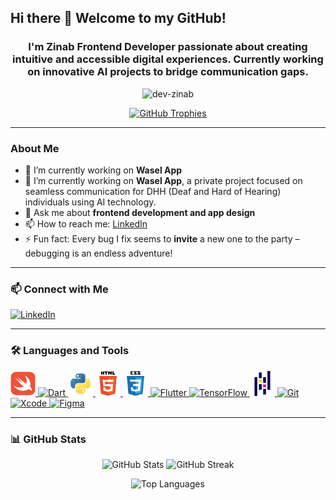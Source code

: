 ## Hi there 👋 Welcome to my GitHub!


<h3 align="center"> I'm Zinab Frontend Developer passionate about creating intuitive and accessible digital experiences. Currently working on innovative AI projects to bridge communication gaps.</h3>
<p align="center"> <img src="https://komarev.com/ghpvc/?username=dev-zinab&label=Profile%20views&color=0e75b6&style=flat" alt="dev-zinab" /> </p>

<p align="center">
  <a href="https://github.com/ryo-ma/github-profile-trophy">
    <img src="https://github-profile-trophy.vercel.app/?username=dev-zinab" alt="GitHub Trophies" />
  </a>
</p>

---

### About Me
- 🔭 I’m currently working on **Wasel App**
- 🔭 I’m currently working on **Wasel App**, a private project focused on seamless communication for DHH (Deaf and Hard of Hearing) individuals using AI technology.
- 💬 Ask me about **frontend development and app design**
- 📫 How to reach me: [LinkedIn](https://www.linkedin.com/in/zainab-bahakeem-5b421849)
- ⚡ Fun fact: Every bug I fix seems to **invite** a new one to the party – debugging is an endless adventure!

---

### 📫 Connect with Me
<p align="left">
  <a href="https://www.linkedin.com/in/zainab-bahakeem-5b421849" target="_blank">
    <img src="https://img.shields.io/badge/LinkedIn-0A66C2?style=for-the-badge&logo=linkedin&logoColor=white" alt="LinkedIn">
  </a>
</p>

---

### 🛠️ Languages and Tools
<p align="left">
<p align="left">
  <!-- Programming Languages -->
  <a href="https://developer.apple.com/swift/" target="_blank" rel="noreferrer"> 
    <img src="https://raw.githubusercontent.com/devicons/devicon/master/icons/swift/swift-original.svg" alt="Swift" width="40" height="40"/> 
  </a>
  <a href="https://dart.dev" target="_blank" rel="noreferrer"> 
    <img src="https://www.vectorlogo.zone/logos/dartlang/dartlang-icon.svg" alt="Dart" width="40" height="40"/> 
  </a>
  <a href="https://www.python.org" target="_blank" rel="noreferrer"> 
    <img src="https://raw.githubusercontent.com/devicons/devicon/master/icons/python/python-original.svg" alt="Python" width="40" height="40"/> 
  </a>

  <!-- Web Development -->
  <a href="https://www.w3.org/html/" target="_blank" rel="noreferrer"> 
    <img src="https://raw.githubusercontent.com/devicons/devicon/master/icons/html5/html5-original-wordmark.svg" alt="HTML5" width="40" height="40"/> 
  </a>
  <a href="https://www.w3schools.com/css/" target="_blank" rel="noreferrer"> 
    <img src="https://raw.githubusercontent.com/devicons/devicon/master/icons/css3/css3-original-wordmark.svg" alt="CSS3" width="40" height="40"/> 
  </a>

  <!-- Frameworks and Tools -->
  <a href="https://flutter.dev" target="_blank" rel="noreferrer"> 
    <img src="https://www.vectorlogo.zone/logos/flutterio/flutterio-icon.svg" alt="Flutter" width="40" height="40"/> 
  </a>
  <a href="https://www.tensorflow.org" target="_blank" rel="noreferrer"> 
    <img src="https://www.vectorlogo.zone/logos/tensorflow/tensorflow-icon.svg" alt="TensorFlow" width="40" height="40"/> 
  </a>
  <a href="https://pandas.pydata.org/" target="_blank" rel="noreferrer"> 
    <img src="https://raw.githubusercontent.com/devicons/devicon/2ae2a900d2f041da66e950e4d48052658d850630/icons/pandas/pandas-original.svg" alt="Pandas" width="40" height="40"/> 
  </a>

  <!-- Development Tools -->
  <a href="https://git-scm.com/" target="_blank" rel="noreferrer"> 
    <img src="https://www.vectorlogo.zone/logos/git-scm/git-scm-icon.svg" alt="Git" width="40" height="40"/> 
  </a>
  <a href="https://developer.apple.com/xcode/" target="_blank" rel="noreferrer"> 
    <img src="https://img.icons8.com/color/452/xcode.png" alt="Xcode" width="40" height="40"/>
  </a>

  <!-- Design Tools -->
  <a href="https://www.figma.com/" target="_blank" rel="noreferrer"> 
    <img src="https://www.vectorlogo.zone/logos/figma/figma-icon.svg" alt="Figma" width="40" height="40"/> 
  </a>
</p>
</p>

---

### 📊 GitHub Stats
<p align="center">
  <img src="https://github-readme-stats.vercel.app/api?username=dev-zinab&show_icons=true&locale=en" alt="GitHub Stats" />
  <img src="https://github-readme-streak-stats.herokuapp.com/?user=dev-zinab" alt="GitHub Streak" />
</p>
<p align="center">
  <img src="https://github-readme-stats.vercel.app/api/top-langs?username=dev-zinab&show_icons=true&locale=en&layout=compact" alt="Top Languages" />
</p>
